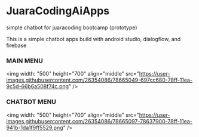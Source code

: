 # JuaraCodingAiApps
simple chatbot for juaracoding bootcamp (prototype)

This is a simple chatbot apps build with android studio, dialogflow, and firebase

### MAIN MENU

<img 
  width: "500" height="700" align="middle" src="https://user-images.githubusercontent.com/26354086/78665049-697cc680-78ff-11ea-9c5d-66b6a508f74c.png" />


### CHATBOT MENU

<img 
  width: "500" height="700" align="middle" src="https://user-images.githubusercontent.com/26354086/78665097-78637900-78ff-11ea-941b-1da1f9ff5529.png" />

